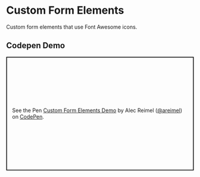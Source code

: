 # Custom Form Elements
 Custom form elements that use Font Awesome icons.

## Codepen Demo
<p class="codepen" data-height="305" data-theme-id="dark" data-default-tab="css,result" data-user="areimel" data-slug-hash="yLaJpXN" style="height: 305px; box-sizing: border-box; display: flex; align-items: center; justify-content: center; border: 2px solid; margin: 1em 0; padding: 1em;" data-pen-title="Custom Form Elements Demo">
  <span>See the Pen <a href="https://codepen.io/areimel/pen/yLaJpXN">
  Custom Form Elements Demo</a> by Alec Reimel (<a href="https://codepen.io/areimel">@areimel</a>)
  on <a href="https://codepen.io">CodePen</a>.</span>
</p>
<script async src="https://cpwebassets.codepen.io/assets/embed/ei.js"></script>

